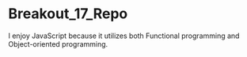 # Breakout_17_Repo
I enjoy JavaScript because it utilizes both Functional programming and Object-oriented programming.